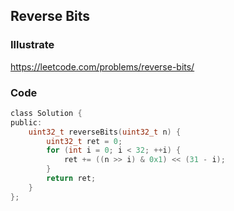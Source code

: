 ## Reverse Bits
### Illustrate
<https://leetcode.com/problems/reverse-bits/>

### Code
```c
class Solution {
public:
    uint32_t reverseBits(uint32_t n) {
        uint32_t ret = 0;
        for (int i = 0; i < 32; ++i) {
            ret += ((n >> i) & 0x1) << (31 - i);
        }
        return ret;
    }
};
```